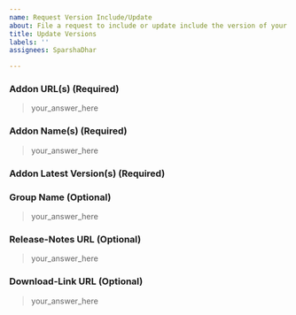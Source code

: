 ```yaml
---
name: Request Version Include/Update
about: File a request to include or update include the version of your data
title: Update Versions
labels: ''
assignees: SparshaDhar

---
```


### Addon URL(s) (Required)
> your_answer_here

### Addon Name(s) (Required)
> your_answer_here

### Addon Latest Version(s) (Required)

### Group Name (Optional)
> your_answer_here

### Release-Notes URL (Optional)
> your_answer_here

### Download-Link URL (Optional)
> your_answer_here
